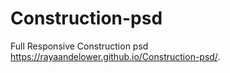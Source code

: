 # Construction-psd
Full Responsive Construction psd
https://rayaandelower.github.io/Construction-psd/.

